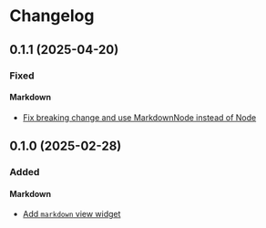 # Changelog

## 0.1.1 (2025-04-20)

### Fixed

#### Markdown

- [Fix breaking change and use MarkdownNode instead of Node](https://github.com/erikjuhani/basalt/commit/d86f7d788364475c4679c33c6cac6997858846e7)

## 0.1.0 (2025-02-28)

### Added

#### Markdown

- [Add `markdown` view widget](https://github.com/erikjuhani/basalt/commit/56953a0105d4df75aafa82670952e0fb0e096d7e)
